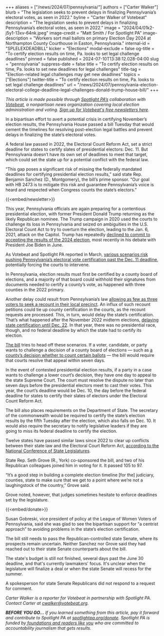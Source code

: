 +++
aliases = ["/news/2024/07/pennsylvania/"]
authors = ["Carter Walker"]
blurb = "The legislation seeks to prevent delays in finalizing Pennsylvania’s electoral votes, as seen in 2022."
byline = "Carter Walker of Votebeat"
description = "The legislation seeks to prevent delays in finalizing Pennsylvania’s electoral votes, as seen in 2022."
image = "2024/04/01k2-j5y1-13xv-64nk.jpeg"
image-credit = "Matt Smith / For Spotlight PA"
image-description = "Workers sort mail ballots on primary Election Day 2024 at Northampton County Courthouse in Easton, Pennsylvania."
internal-id = "SPLELEXDEADBILL"
kicker = "Elections"
modal-exclude = false
og-title = "To certify election results on time, Pa. looks to set legal challenge deadlines"
pinned = false
published = 2024-07-10T13:38:12.028-04:00
slug = "pennsylvania"
suppress-date = false
title = "To certify election results on time, Pa. looks to set new deadlines for legal challenges"
title-tag = "Election-related legal challenges may get new deadlines"
topics = ["Elections"]
twitter-title = "To certify election results on time, Pa. looks to set legal challenge deadlines"
url = "/news/2024/07/pennsylvania-election-electoral-college-deadline-legal-challenges-donald-trump-house-bill/"
+++

<em>This article is made possible through </em><a href="https://www.spotlightpa.org/"><em>Spotlight PA’s</em></a><em> collaboration with </em><a href="https://web.archive.org/20170521211815/https://www.votebeat.org/"><em>Votebeat</em></a><em>, a nonpartisan news organization covering local election administration and voting. </em><a href="https://web.archive.org/20220402164717/https://www.votebeat.org/newsletters/"><em>Sign up for Votebeat&#39;s free newsletters here</em></a><em>.</em>

In a bipartisan effort to avert a potential crisis in certifying November’s election results, the Pennsylvania House passed a bill Tuesday that would cement the timelines for resolving post-election legal battles and prevent delays in finalizing the state’s electoral votes.

A federal law passed in 2022, the Electoral Count Reform Act, set a strict deadline for states to certify slates of presidential electors: Dec. 11. But Pennsylvania doesn’t have its own set of deadlines to meet that target, which could set the state up for a potential conflict with the federal law.

“This gap poses a significant risk of missing the federally mandated deadlines for certifying presidential election results,” said state Rep. Benjamin Sanchez (D., Montgomery), the bill’s prime sponsor. “Our goal with HB 2473 is to mitigate this risk and guarantee Pennsylvania’s voice is heard and respected when Congress counts the state’s electors.”

{{<embed/newsletter>}}

This year, Pennsylvania officials are again preparing for a contentious presidential election, with former President Donald Trump returning as the likely Republican nominee. The Trump campaign in 2020 used the courts to challenge its loss in Pennsylvania and seized on ambiguities in the U.S. Electoral Count Act to try to overturn the election, leading to the Jan. 6, 2021, attack on the Capitol. Trump has repeatedly <a href="https://web.archive.org/20240628032142/https://www.nbcnews.com/politics/donald-trump/trump-says-accept-2024-results-fair-legal-airing-false-2020-fraud-clai-rcna159372">declined to commit to accepting the results of the 2024 election</a>, most recently in his debate with President Joe Biden in June.

As Votebeat and Spotlight PA reported in March, <a href="https://www.spotlightpa.org/news/2024/03/pennsylvania-2024-election-results-certification-federal-ecra-deadline-recount-petitions/">various scenarios risk pushing Pennsylvania’s electoral vote certification past the Dec. 11 deadline</a>, potentially forcing the courts to intervene.

In Pennsylvania, election results must first be certified by a county board of elections, and a majority of that board could withhold their signatures from documents needed to certify a county’s vote, as happened with three counties in the 2022 primary.

Another delay could result from Pennsylvania’s law <a href="https://www.votebeat.org/pennsylvania/2022/12/29/23531064/pennsylvania-recount-petitions-certification-delay-history/">allowing as few as three voters to seek a recount in their local precinct</a>. An influx of such recount petitions could tie up county certification in the courts, as the recount requests are processed. This, in turn, would delay the state’s certification. That’s what happened after the November 2022 midterm elections, <a href="https://www.spotlightpa.org/news/2022/12/pa-election-2022-recount-requests-certification-delays/">delaying state certification until Dec. 22</a>. In that year, there was no presidential race, though, and no federal deadline by which the state had to certify its election.<strong></strong>

<a href="https://web.archive.org/20240705200450/https://www.legis.state.pa.us/cfdocs/billinfo/billinfo.cfm?syear=2023&amp;sind=0&amp;body=H&amp;type=B&amp;bn=2473">The bill</a> tries to head off these scenarios. If a voter, candidate, or party wants to challenge a decision of a county board of elections — such as <a href="https://web.archive.org/20231201145713/https://www.votebeat.org/pennsylvania/2023/11/30/undated-misdated-mail-ballot-ruling-2023-certification/">a county’s decision whether to count certain ballots</a> — the bill would require that courts resolve that appeal within seven days.

In the event of contested presidential election results, if a party in a case wants to challenge a lower court’s decision, they have one day to appeal to the state Supreme Court. The court must resolve the dispute no later than seven days before the presidential electors meet to cast their votes. This year, the court’s deadline would be Dec. 10, the day before the federal deadline for states to certify their slates of electors under the Electoral Count Reform Act.

The bill also places requirements on the Department of State. The secretary of the commonwealth would be required to certify the state’s election results by the fifth Tuesday after the election, which also falls on Dec. 10. It would also require the secretary to notify legislative leaders if they are going to miss its federal deadline to certify the election.<strong></strong>

Twelve states have passed similar laws since 2022 to clear up conflicts between their state law and the Electoral Court Reform Act, <a href="https://web.archive.org/20231114024017/https://www.ncsl.org/elections-and-campaigns/enactments-relating-to-the-electoral-count-reform-act">according to the National Conference of State Legislatures</a>.

State Rep. Seth Grove (R., York) co-sponsored the bill, and two of his Republican colleagues joined him in voting for it. It passed 105 to 97.

“It’s a good step in building a complete election timeline \[for the\] judiciary, counties, state to make sure that we get to a point where we’re not a laughingstock of the country,” Grove said.

Grove noted, however, that judges sometimes hesitate to enforce deadlines set by the legislature.

{{<embed/donate>}}

Susan Gobreski, vice president of policy at the League of Women Voters of Pennsylvania, said she was glad to see the bipartisan support for “a centrist approach” to avoiding problems in the state’s election certification.

The bill still needs to pass the Republican-controlled state Senate, where its prospects remain uncertain. Neither Sanchez nor Grove said they had reached out to their state Senate counterparts about the bill.

The state&#39;s budget is still not finished, several days past the June 30 deadline, and that&#39;s currently lawmakers&#39; focus. It&#39;s unclear when the legislature will finalize a deal or when the state Senate will recess for the summer.

A spokesperson for state Senate Republicans did not respond to a request for comment.

<em>Carter Walker is a reporter for Votebeat in partnership with Spotlight PA. Contact Carter at </em><a href="mailto:cwalker@votebeat.org"><em>cwalker@votebeat.org</em></a><em>.</em>

<strong><em>BEFORE YOU GO…</em></strong><em> If you learned something from this article, pay it forward and contribute to Spotlight PA at </em><a href="https://www.spotlightpa.org/donate"><em>spotlightpa.org/donate</em></a><em>. Spotlight PA is funded by</em><a href="https://www.spotlightpa.org/support"><em> foundations and readers like you</em></a><em> who are committed to accountability journalism that gets results.</em>
